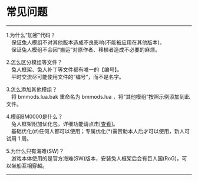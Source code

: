 # 常见问题

------

  
1.为什么“加密”代码？  
　保证兔人模组不对其他版本造成不良影响(不能被应用在其他版本)。  
　保证兔人模组不会因“搬运”对原作者、移植者造成不必要的麻烦。  
  
2.怎么区分模组等文件？  
　兔人框架、兔人补丁等文件都有唯一的【编号】。  
　平时交流尽可能使用文件的“编号”，而不是名字。  
  
3.怎么添加其他模组？  
　将 bmmods.lua.bak 重命名为 bmmods.lua ，将“其他模组”按照示例添加到此文件。  
  
4.模组BM0000是什么？  
　兔人框架附加优化包，详细功能请点击[[查看]][WWW2]。  
　基础优化(#)任何人都可以使用；专属优化(*)需赞助本人后才可以使用，新人可试用 1 周。  
  
5.为什么只有海难(SW)？  
　游戏本体使用的是官方海难(SW)版本，安装兔人框架后会有巨人国(RoG)，可以坐船互相穿越。  

------


[注释]: 网页内容到此结束，以下全为链接。

[WWW1]: ../markdown/get.html?url=logs
[WWW2]: ../markdown/get.html?url=0000
[WWW3]: ../markdown/get.html?url=help
[WWW4]: ../mods.html